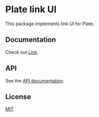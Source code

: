 # Plate link UI

This package implements link UI for Plate.

## Documentation

Check out [Link](https://plate.udecode.io/docs/plugins/link).

## API

See the [API documentation](https://plate-api.udecode.io/globals.html). 

## License

[MIT](../../../LICENSE)
